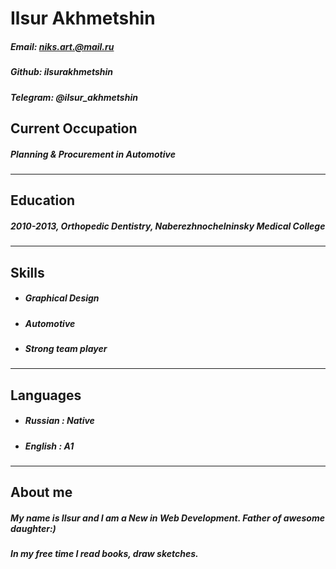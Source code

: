 # Ilsur Akhmetshin
##### Email: niks.art.@mail.ru
##### Github: ilsurakhmetshin
##### Telegram: @ilsur_akhmetshin

## Current Occupation  
##### Planning & Procurement in Automotive
___

## Education 
##### 2010-2013, Orthopedic Dentistry, Naberezhnochelninsky Medical College
___

## Skills

* ##### Graphical Design
* ##### Automotive 
* ##### Strong team player
___

## Languages
* ##### Russian : Native
* ##### English : A1
___

## About me
##### My name is Ilsur and I am a New in Web Development. Father of awesome daughter:) 
##### In my free time I read books, draw sketches.
